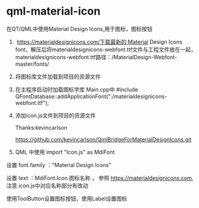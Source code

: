 # qml-material-icon
在QT/QML中使用Material Design Icons,用于图标，图标按钮
1.  https://materialdesignicons.com/下载最新的 Material Design Icons font，解压后将materialdesignicons-webfont.ttf文件与工程文件放在一起，materialdesignicons-webfont.ttf路径：/MaterialDesign-Webfont-master/fonts/

2. 将图标库文件加载到项目的资源文件

3. 在主程序启动时加载图标字库
Main.cpp中
#include <QFontDatabase>
QFontDatabase::addApplicationFont(":/materialdesignicons-webfont.ttf");

4. 添加icon.js文件到项目的资源文件

   Thanks:kevincarlson
   
   https://github.com/kevincarlson/QmlBridgeForMaterialDesignIcons.git

5. QML 中使用
import  "Icon.js" as MdiFont

设置 font.family ："Material Design Icons"

设置 text ：MdiFont.Icon.图标名称 ， 参照 https://materialdesignicons.com, 注意 icon.js中对应名称部分有改动

使用ToolButton设置图标按钮，使用Label设置图标
